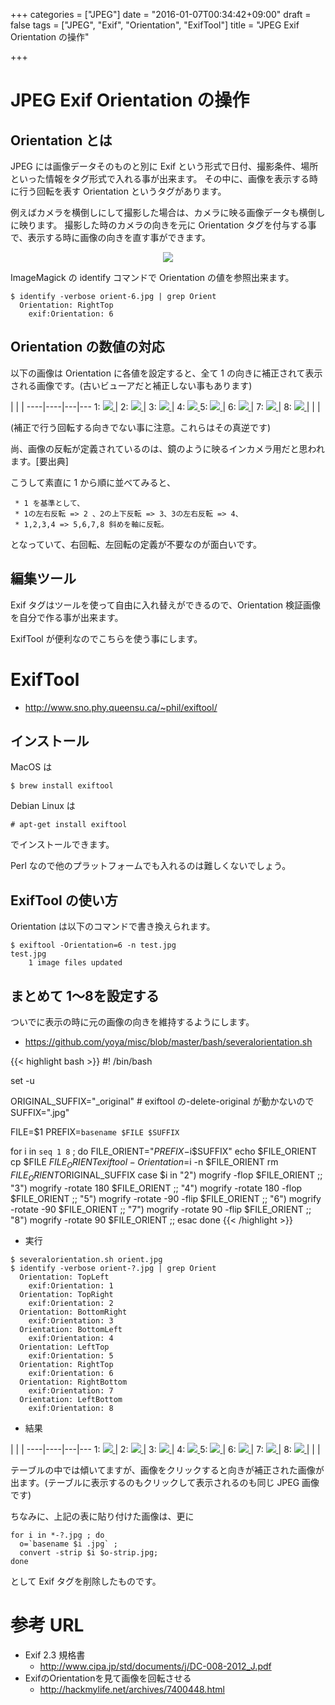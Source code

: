+++
categories = ["JPEG"]
date = "2016-01-07T00:34:42+09:00"
draft = false
tags = ["JPEG", "Exif", "Orientation", "ExifTool"]
title = "JPEG Exif Orientation の操作"

+++

# JPEG Exif Orientation の操作

## Orientation とは

JPEG には画像データそのものと別に Exif という形式で日付、撮影条件、場所といった情報をタグ形式で入れる事が出来ます。
その中に、画像を表示する時に行う回転を表す Orientation というタグがあります。

例えばカメラを横倒しにして撮影した場合は、カメラに映る画像データも横倒しに映ります。
撮影した時のカメラの向きを元に Orientation タグを付与する事で、表示する時に画像の向きを直す事ができます。
<center> <img src="/2016/01/07/digicame.png" /> </center>

ImageMagick の identify コマンドで Orientation の値を参照出来ます。

```
$ identify -verbose orient-6.jpg | grep Orient
  Orientation: RightTop
    exif:Orientation: 6
```

## Orientation の数値の対応

以下の画像は Orientation に各値を設定すると、全て 1 の向きに補正されて表示される画像です。(古いビューアだと補正しない事もあります)

 | | | 
----|----|---|---
1: <a href="/2016/01/07/orient-1-strip.jpg"> <img src="/2016/01/07/orient-1-strip.jpg" /> </a> | 2: <a href="/2016/01/07/orient-2-strip.jpg"> <img src="/2016/01/07/orient-2-strip.jpg" /> </a>  | 3: <a href="/2016/01/07/orient-3-strip.jpg"> <img src="/2016/01/07/orient-3-strip.jpg" /> </a>  | 4: <a href="/2016/01/07/orient-4-strip.jpg"> <img src="/2016/01/07/orient-4-strip.jpg" /> </a>
5: <a href="/2016/01/07/orient-5-strip.jpg"> <img src="/2016/01/07/orient-5-strip.jpg" /> </a> | 6: <a href="/2016/01/07/orient-6-strip.jpg"> <img src="/2016/01/07/orient-6-strip.jpg" /> </a>  | 7: <a href="/2016/01/07/orient-7-strip.jpg"> <img src="/2016/01/07/orient-7-strip.jpg" /> </a>  | 8: <a href="/2016/01/07/orient-8-strip.jpg"> <img src="/2016/01/07/orient-8-strip.jpg" /> </a>
 | | | 

(補正で行う回転する向きでない事に注意。これらはその真逆です)

尚、画像の反転が定義されているのは、鏡のように映るインカメラ用だと思われます。[要出典]

こうして素直に 1 から順に並べてみると、
```
 * 1 を基準として、
 * 1の左右反転 => 2 、2の上下反転 => 3、3の左右反転 => 4、
 * 1,2,3,4 => 5,6,7,8 斜めを軸に反転。
```
となっていて、右回転、左回転の定義が不要なのが面白いです。

## 編集ツール

Exif タグはツールを使って自由に入れ替えができるので、Orientation 検証画像を自分で作る事が出来ます。

ExifTool が便利なのでこちらを使う事にします。

# ExifTool

 * http://www.sno.phy.queensu.ca/~phil/exiftool/

## インストール

MacOS は
```
$ brew install exiftool
```
Debian Linux は
```
# apt-get install exiftool
```
でインストールできます。

Perl なので他のプラットフォームでも入れるのは難しくないでしょう。

## ExifTool の使い方

Orientation は以下のコマンドで書き換えられます。

```
$ exiftool -Orientation=6 -n test.jpg
test.jpg
    1 image files updated
```

## まとめて 1〜8を設定する

ついでに表示の時に元の画像の向きを維持するようにします。

* https://github.com/yoya/misc/blob/master/bash/severalorientation.sh

{{< highlight bash >}}
#! /bin/bash

set -u

ORIGINAL_SUFFIX="_original" # exiftool の-delete-original が動かないので
SUFFIX=".jpg"

FILE=$1
PREFIX=`basename $FILE $SUFFIX`

for i in `seq 1 8` ;
do
  FILE_ORIENT="$PREFIX-$i$SUFFIX"
  echo $FILE_ORIENT
  cp $FILE $FILE_ORIENT
  exiftool -Orientation=$i -n $FILE_ORIENT
  rm $FILE_ORIENT$ORIGINAL_SUFFIX
  case $i in
    "2") mogrify             -flop $FILE_ORIENT ;;
    "3") mogrify -rotate 180       $FILE_ORIENT ;;
    "4") mogrify -rotate 180 -flop $FILE_ORIENT ;;
    "5") mogrify -rotate -90 -flip $FILE_ORIENT ;;
    "6") mogrify -rotate -90       $FILE_ORIENT ;;
    "7") mogrify -rotate  90 -flip $FILE_ORIENT ;;
    "8") mogrify -rotate  90       $FILE_ORIENT ;;
  esac
done
{{< /highlight >}}

 * 実行

```
$ severalorientation.sh orient.jpg
$ identify -verbose orient-?.jpg | grep Orient
  Orientation: TopLeft
    exif:Orientation: 1
  Orientation: TopRight
    exif:Orientation: 2
  Orientation: BottomRight
    exif:Orientation: 3
  Orientation: BottomLeft
    exif:Orientation: 4
  Orientation: LeftTop
    exif:Orientation: 5
  Orientation: RightTop
    exif:Orientation: 6
  Orientation: RightBottom
    exif:Orientation: 7
  Orientation: LeftBottom
    exif:Orientation: 8
```

* 結果

 | | | 
----|----|---|---
1: <a href="/2016/01/07/orient-1.jpg"> <img src="/2016/01/07/orient-1.jpg" /> </a> | 2: <a href="/2016/01/07/orient-2.jpg"> <img src="/2016/01/07/orient-2.jpg" /> </a>  | 3: <a href="/2016/01/07/orient-3.jpg"> <img src="/2016/01/07/orient-3.jpg" /> </a>  | 4: <a href="/2016/01/07/orient-4.jpg"> <img src="/2016/01/07/orient-4.jpg" /> </a> 
5: <a href="/2016/01/07/orient-5.jpg"> <img src="/2016/01/07/orient-5.jpg" /> </a> | 6: <a href="/2016/01/07/orient-6.jpg"> <img src="/2016/01/07/orient-6.jpg" /> </a>  | 7: <a href="/2016/01/07/orient-7.jpg"> <img src="/2016/01/07/orient-7.jpg" /> </a>  | 8: <a href="/2016/01/07/orient-8.jpg"> <img src="/2016/01/07/orient-8.jpg" /> </a>
 | | | 

テーブルの中では傾いてますが、画像をクリックすると向きが補正された画像が出ます。(テーブルに表示するのもクリックして表示されるのも同じ JPEG 画像です)

ちなみに、上記の表に貼り付けた画像は、更に
```
for i in *-?.jpg ; do
  o=`basename $i .jpg` ;
  convert -strip $i $o-strip.jpg;
done
```
として Exif タグを削除したものです。

# 参考 URL

 * Exif 2.3 規格書
   * http://www.cipa.jp/std/documents/j/DC-008-2012_J.pdf
 * ExifのOrientationを見て画像を回転させる
   * http://hackmylife.net/archives/7400448.html
